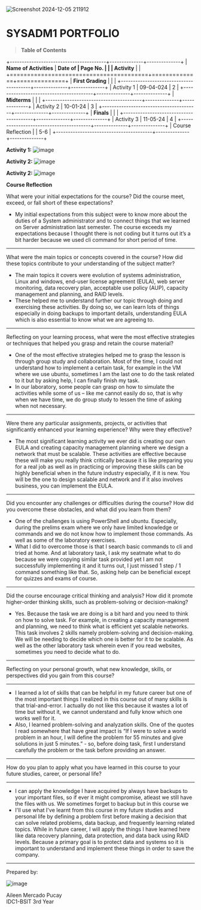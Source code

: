
![Screenshot 2024-12-05 211912](https://github.com/user-attachments/assets/2ce05f9b-78eb-4687-a5d0-5e52a9710ca6)

# SYSADM1 PORTFOLIO

> **Table of Contents**

+----------------------------------------+--------------+--------------+
| **Name of Activities**                 | **Date of    | **Page No.** |
|                                        | Activity**   |              |
+========================================+==============+==============+
| **First Grading**                      |              |              |
+----------------------------------------+--------------+--------------+
| Activity 1                             |   09-04-024  |      2       |
+----------------------------------------+--------------+--------------+
| **Midterms**                           |              |              |
+----------------------------------------+--------------+--------------+
| Activity 2                             |   10-01-24   |      3       |
+----------------------------------------+--------------+--------------+
| **Finals**                             |              |              |
+----------------------------------------+--------------+--------------+
| Activity 3                             |   11-05-24   |       4      |
+----------------------------------------+--------------+--------------+
| Course Reflection                      |              |       5-6    |
+----------------------------------------+--------------+--------------+


**Activity 1:**
![image](https://github.com/user-attachments/assets/35bb2933-0181-43ef-be89-cc2f27120844)

**Activity 2:**
![image](https://github.com/user-attachments/assets/154644b6-d625-4dd0-8a66-21a9d3a58c94)

**Activity 2:**
![image](https://github.com/user-attachments/assets/c842e183-d188-41d1-b96d-00bdcacdedd3)


**Course Reflection**

What were your initial expectations for the course? Did the course meet,
exceed, or fall short of these expectations?

-	My initial expectations from this subject were to know more about the duties of a System administrator and to connect things that we learned on Server administration last semester. The course exceeds my expectations because I thought there is not coding but it turns out it’s a bit harder because we used cli command for short period of time.
------------------------------------------------------------------------------

What were the main topics or concepts covered in the course? How did
these topics contribute to your understanding of the subject matter?

-	The main topics it covers were evolution of systems administration, Linux and windows, end-user license agreement (EULA), web server monitoring, data recovery plan, acceptable use policy (AUP), capacity management and planning, and RAID levels. 
-	These helped me to understand further our topic through doing and exercising these activities. By doing so, we can learn lots of things especially in doing backups to important details, understanding EULA which is also essential to know what we are agreeing to. 
-------------------------------------------------------------------------------

Reflecting on your learning process, what were the most effective
strategies or techniques that helped you grasp and retain the course
material?

-	One of the most effective strategies helped me to grasp the lesson is through group study and collaboration. Most of the time, I could not understand how to implement a certain task, for example in the VM where we use ubuntu, sometimes I am the last one to do the task related to it but by asking help, I can finally finish my task. 
-	In our laboratory, some people can grasp on how to simulate the activities while some of us – like me cannot easily do so, that is why when we have time, we do group study to lessen the time of asking when not necessary.
-------------------------------------------------------------------------------

Were there any particular assignments, projects, or activities that
significantly enhanced your learning experience? Why were they
effective?

-	The most significant learning activity we ever did is creating our own EULA and creating capacity management planning where we design a network that must be scalable. These activities are effective because these will make you really think critically because it is like preparing you for a real job as well as in practicing or improving these skills can be highly beneficial when in the future industry especially, if it is new. You will be the one to design scalable and network and if it also involves business, you can implement the EULA.
------------------------------------------------------------------------------

Did you encounter any challenges or difficulties during the course? How
did you overcome these obstacles, and what did you learn from them?

-	One of the challenges is using PowerShell and ubuntu. Especially, during the prelims exam where we only have limited knowledge or commands and we do not know how to implement those commands. As well as some of the laboratory exercises.
-	What I did to overcome those is that I search basic commands to cli and tried at home. And at laboratory task, I ask my seatmate what to do because we were copying similar task provided yet I am not successfully implementing it and it turns out, I just missed 1 step / 1 command something like that. So, asking help can be beneficial except for quizzes and exams of course.
-------------------------------------------------------------------------------

Did the course encourage critical thinking and analysis? How did it promote higher-order thinking skills, such as problem-solving or decision-making?
  
-	Yes. Because the task we are doing is a bit hard and you need to think on how to solve task. For example, in creating a capacity management and planning, we need to think what is efficient yet scalable networks. This task involves 2 skills namely problem-solving and decision-making. We will be needing to decide which one is better for it to be scalable. As well as the other laboratory task wherein even if you read websites, sometimes you need to decide what to do.
-------------------------------------------------------------------------------

Reflecting on your personal growth, what new knowledge, skills, or
perspectives did you gain from this course?

------------------------------------------------------------------------------
-	I learned a lot of skills that can be helpful in my future career but one of the most important things I realized in this course out of many skills is that trial-and-error. I actually do not like this because it wastes a lot of time but without it, we cannot understand and fully know which one works well for it. 
-	Also, I learned problem-solving and analyzation skills. One of the quotes I read somewhere that have great impact is “If I were to solve a world problem in an hour, I will define the problem for 55 minutes and give solutions in just 5 minutes.” -  so, before doing task, first I understand carefully the problem or the task before providing an answer. 
-------------------------------------------------------------------------------

How do you plan to apply what you have learned in this course to your
future studies, career, or personal life?

-------------------------------------------------------------------------------
- I can apply the knowledge I have acquired by always have backups to your
important files, so if ever it might compromise, atleast we still have 
the files with us. We sometimes forget to backup but in this course we 
-	I'll use what I've learnt from this course in my future studies and personal life by defining a problem first before making a decision that can solve related problems, data backup, and frequently learning related topics. While in future career, I will apply the things I have learned here like data recovery planning, data protection, and data back using RAID levels. Because a primary goal is to protect data and systems so it is important to understand and implement these things in order to save the company.
-------------------------------------------------------------------------------


Prepared by: 

![image](https://github.com/user-attachments/assets/a837dd8a-6cfd-46de-81e2-33c11a8b0ebb)



Aileen Mercado Pucay							
  IDC1-BSIT
  3rd Year
